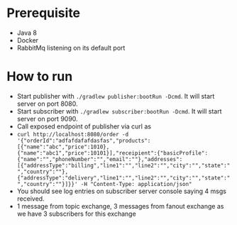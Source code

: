 # Prerequisite
* Java 8
* Docker
* RabbitMq listening on its default port

# How to run
* Start publisher with `./gradlew publisher:bootRun -Dcmd`. It will start server on port 8080.
* Start subscriber with `./gradlew subscriber:bootRun -Dcmd`. It will start server on port 9090.
* Call exposed endpoint of publisher via curl as 
* `curl http://localhost:8080/order -d '{"orderId":"adfafdafafdasfas","products":[{"name":"abc","price":1010},{"name":"abc1","price":10101}],"receipient":{"basicProfile":{"name":"","phoneNumber":"","email":""},"addresses":[{"addressType":"billing","line1":"","line2":"","city":"","state":"","country":""},{"addressType":"delivery","line1":"","line2":"","city":"","state":"","country":""}]}}' -H "Content-Type: application/json"
`
* You should see log entries on subscriber server console saying 4 msgs received.
* 1 message from topic exchange, 3 messages from fanout exchange as we have 3 subscribers for this exchange